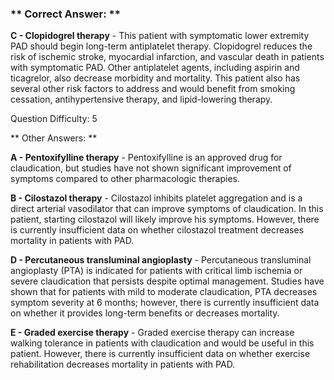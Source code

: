 ### ** Correct Answer: **

**C - Clopidogrel therapy** - This patient with symptomatic lower extremity PAD should begin long-term antiplatelet therapy. Clopidogrel reduces the risk of ischemic stroke, myocardial infarction, and vascular death in patients with symptomatic PAD. Other antiplatelet agents, including aspirin and ticagrelor, also decrease morbidity and mortality. This patient also has several other risk factors to address and would benefit from smoking cessation, antihypertensive therapy, and lipid-lowering therapy.

Question Difficulty: 5

** Other Answers: **

**A - Pentoxifylline therapy** - Pentoxifylline is an approved drug for claudication, but studies have not shown significant improvement of symptoms compared to other pharmacologic therapies.

**B - Cilostazol therapy** - Cilostazol inhibits platelet aggregation and is a direct arterial vasodilator that can improve symptoms of claudication. In this patient, starting cilostazol will likely improve his symptoms. However, there is currently insufficient data on whether cilostazol treatment decreases mortality in patients with PAD.

**D - Percutaneous transluminal angioplasty** - Percutaneous transluminal angioplasty (PTA) is indicated for patients with critical limb ischemia or severe claudication that persists despite optimal management. Studies have shown that for patients with mild to moderate claudication, PTA decreases symptom severity at 6 months; however, there is currently insufficient data on whether it provides long-term benefits or decreases mortality.

**E - Graded exercise therapy** - Graded exercise therapy can increase walking tolerance in patients with claudication and would be useful in this patient. However, there is currently insufficient data on whether exercise rehabilitation decreases mortality in patients with PAD.

